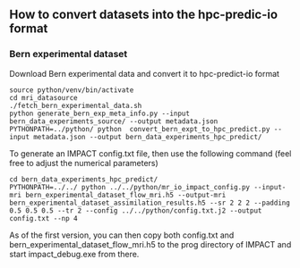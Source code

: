## How to convert datasets into the hpc-predic-io format

### Bern experimental dataset

Download Bern experimental data and convert it to hpc-predict-io format
```
source python/venv/bin/activate
cd mri_datasource
./fetch_bern_experimental_data.sh
python generate_bern_exp_meta_info.py --input bern_data_experiments_source/ --output metadata.json
PYTHONPATH=../python/ python  convert_bern_expt_to_hpc_predict.py --input metadata.json --output bern_data_experiments_hpc_predict/
```

To generate an IMPACT config.txt file, then use the following command (feel free to adjust the numerical parameters)

```
cd bern_data_experiments_hpc_predict/
PYTHONPATH=../../ python ../../python/mr_io_impact_config.py --input-mri bern_experimental_dataset_flow_mri.h5 --output-mri  bern_experimental_dataset_assimilation_results.h5 --sr 2 2 2 --padding 0.5 0.5 0.5 --tr 2 --config ../../python/config.txt.j2 --output config.txt --np 4
```

As of the first version, you can then copy both config.txt and bern_experimental_dataset_flow_mri.h5 to the prog directory of IMPACT and start impact_debug.exe from there.
